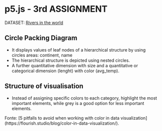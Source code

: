 # p5.js - 3rd ASSIGNMENT 
DATASET: [Rivers in the world](https://docs.google.com/spreadsheets/d/1E3mbwhm85jmDY4q7yUmgg19AvuyPo4ttUwY7ex8tMIg/edit?gid=0#gid=0)

## Circle Packing Diagram
<ul>
<li>It displays values of leaf nodes of a hierarchical structure by using circles areas: continent, name</li>
<li>The hierarchical structure is depicted using nested circles. </li>
<li>A further quantitative dimension with size and a quantitative or categorical dimension (lenght) with color (avg_temp).</li>

</ul>

## Structure of visualisation
<ul>
<li>Instead of assigning specific colors to each category, highlight the most important elements, while grey is a good option for less important elements.</li>
</ul>
Fonte: 
[5 pitfalls to avoid when working with color in data visualization](https://flourish.studio/blog/color-in-data-visualization/).


